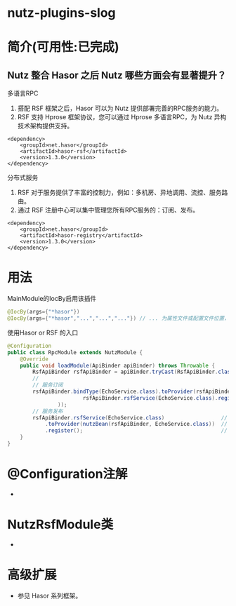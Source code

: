 nutz-plugins-slog
==================================

简介(可用性:已完成)
==================================

## Nutz 整合 Hasor 之后 Nutz 哪些方面会有显著提升？

多语言RPC
1. 搭配 RSF 框架之后，Hasor 可以为 Nutz 提供部署完善的RPC服务的能力。
2. RSF 支持 Hprose 框架协议，您可以通过 Hprose 多语言RPC，为 Nutz 异构技术架构提供支持。
```
<dependency>
    <groupId>net.hasor</groupId>
    <artifactId>hasor-rsf</artifactId>
    <version>1.3.0</version>
</dependency>
```

分布式服务
1. RSF 对于服务提供了丰富的控制力，例如：多机房、异地调用、流控、服务路由。
2. 通过 RSF 注册中心可以集中管理您所有RPC服务的：订阅、发布。
```
<dependency>
    <groupId>net.hasor</groupId>
    <artifactId>hasor-registry</artifactId>
    <version>1.3.0</version>
</dependency>
```

用法
==================================

MainModule的IocBy启用该插件

```java
@IocBy(args={"*hasor"})
@IocBy(args={"*hasor","...","...","..."}) // ... 为属性文件或配置文件位置，支持多组
```

使用Hasor or RSF 的入口

```java
@Configuration
public class RpcModule extends NutzModule {
    @Override
    public void loadModule(ApiBinder apiBinder) throws Throwable {
        RsfApiBinder rsfApiBinder = apiBinder.tryCast(RsfApiBinder.class);
        //
        // 服务订阅
        rsfApiBinder.bindType(EchoService.class).toProvider(rsfApiBinder.converToProvider(  // 发布服务到 Hasor 容器中
                        rsfApiBinder.rsfService(EchoService.class).register()               // 注册消费者
                ));
        // 服务发布
        rsfApiBinder.rsfService(EchoService.class)                  // 声明服务接口
            .toProvider(nutzBean(rsfApiBinder, EchoService.class))  // 使用 nutz Bean 中的Bean 作为实现类
            .register();                                            // 发布服务
    }
}
```

@Configuration注解
======================================

* 


NutzRsfModule类
======================================

* 

高级扩展
=======================================

* 参见 Hasor 系列框架。